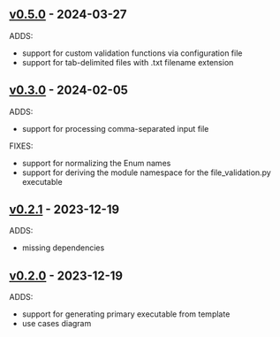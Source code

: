 ## [v0.5.0](https://github.com/jai-python3/validation-component-bootstrap-utils/tree/v0.5.0) - 2024-03-27

ADDS:
- support for custom validation functions via configuration file
- support for tab-delimited files with .txt filename extension


## [v0.3.0](https://github.com/jai-python3/validation-component-bootstrap-utils/tree/v0.3.0) - 2024-02-05

ADDS:
- support for processing comma-separated input file

FIXES:
- support for normalizing the Enum names
- support for deriving the module namespace for the file_validation.py executable
  
## [v0.2.1](https://github.com/jai-python3/validation-component-bootstrap-utils/tree/v0.2.1) - 2023-12-19

ADDS:
- missing dependencies

## [v0.2.0](https://github.com/jai-python3/validation-component-bootstrap-utils/tree/v0.2.0) - 2023-12-19

ADDS:
- support for generating primary executable from template
- use cases diagram




